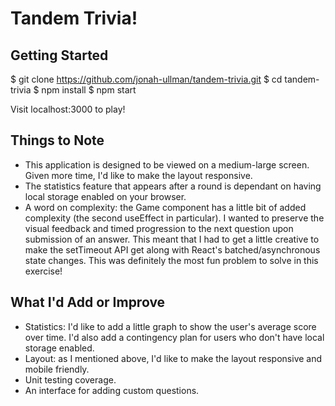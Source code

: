 # Tandem Trivia!

## Getting Started

$ git clone https://github.com/jonah-ullman/tandem-trivia.git
$ cd tandem-trivia
$ npm install
$ npm start

Visit localhost:3000 to play!

## Things to Note

- This application is designed to be viewed on a medium-large screen. Given more time,
  I'd like to make the layout responsive.
- The statistics feature that appears after a round is dependant on having local
  storage enabled on your browser.
- A word on complexity: the Game component has a little bit of added complexity
  (the second useEffect in particular). I wanted to preserve the visual feedback
  and timed progression to the next question upon submission of an answer.
  This meant that I had to get a little creative to make the setTimeout API
  get along with React's batched/asynchronous state changes. This was definitely
  the most fun problem to solve in this exercise!

## What I'd Add or Improve

- Statistics: I'd like to add a little graph to show the user's average score
  over time. I'd also add a contingency plan for users who don't have local storage
  enabled.
- Layout: as I mentioned above, I'd like to make the layout responsive and mobile
  friendly.
- Unit testing coverage.
- An interface for adding custom questions.
